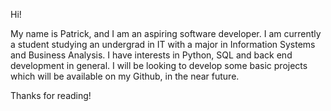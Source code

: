 Hi!

My name is Patrick, and I am an aspiring software developer.
I am currently a student studying an undergrad in IT with a major in Information Systems and Business Analysis.
I have interests in Python, SQL and back end development in general.
I will be looking to develop some basic projects which will be available on my Github, in the near future.

Thanks for reading!

